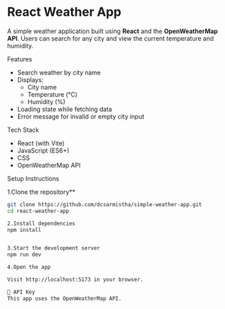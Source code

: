 # React Weather App

A simple weather application built using **React** and the **OpenWeatherMap API**. Users can search for any city and view the current temperature and humidity.

Features

- Search weather by city name
- Displays:
  - City name
  - Temperature (°C)
  - Humidity (%)
- Loading state while fetching data
- Error message for invalid or empty city input

Tech Stack

- React (with Vite)
- JavaScript (ES6+)
- CSS
- OpenWeatherMap API

 Setup Instructions

1.Clone the repository**

```bash
git clone https://github.com/dcsarmistha/simple-weather-app.git
cd react-weather-app

2.Install dependencies
npm install


3.Start the development server
npm run dev

4.Open the app

Visit http://localhost:5173 in your browser.

🔐 API Key
This app uses the OpenWeatherMap API.

